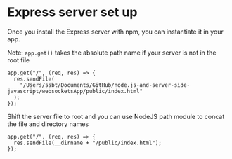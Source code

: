 # Express server set up

Once you install the Express server with npm, you can instantiate it in your app.

Note: `app.get()` takes the absolute path name if your server is not in the root file

```
app.get("/", (req, res) => {
  res.sendFile(
    "/Users/ssbt/Documents/GitHub/node.js-and-server-side-javascript/websocketsApp/public/index.html"
  );
});
```

Shift the server file to root and you can use NodeJS path module to concat the file and directory names

```
app.get("/", (req, res) => {
  res.sendFile(__dirname + "/public/index.html");
});
```
